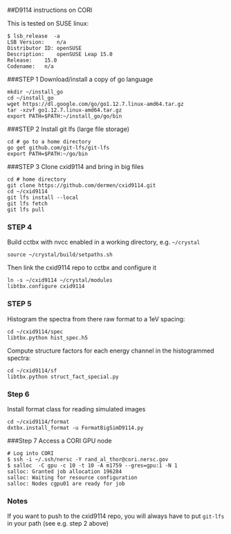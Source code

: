 ##D9114 instructions on CORI

This is tested on SUSE linux:

```
$ lsb_release  -a
LSB Version:	n/a
Distributor ID:	openSUSE
Description:	openSUSE Leap 15.0
Release:	15.0
Codename:	n/a
```

###STEP 1
Download/install a copy of go language


```
mkdir ~/install_go
cd ~/install_go
wget https://dl.google.com/go/go1.12.7.linux-amd64.tar.gz
tar -xzvf go1.12.7.linux-amd64.tar.gz
export PATH=$PATH:~/install_go/go/bin
```
###STEP 2
Install git lfs (large file storage)

```
cd # go to a home directory
go get github.com/git-lfs/git-lfs
export PATH=$PATH:~/go/bin
```

###STEP 3
Clone cxid9114 and bring in big files

```
cd # home directory
git clone https://github.com/dermen/cxid9114.git
cd ~/cxid9114
git lfs install --local
git lfs fetch
git lfs pull
```

### STEP 4
Build cctbx with nvcc enabled in a working directory, e.g. ```~/crystal``` 

```
source ~/crystal/build/setpaths.sh
```

Then link the cxid9114 repo to cctbx and configure it

```
ln -s ~/cxid9114 ~/crystal/modules
libtbx.configure cxid9114
```

### STEP 5
Histogram the spectra from there raw format to a 1eV spacing:

```
cd ~/cxid9114/spec
libtbx.python hist_spec.h5
```

Compute structure factors for each energy channel in the histogrammed spectra:

```
cd ~/cxid9114/sf
libtbx.python struct_fact_special.py
```

### Step 6
Install format class for reading simulated images

```
cd ~/cxid9114/format
dxtbx.install_format -u FormatBigSimD9114.py
```

###Step 7
Access a CORI GPU node

```
# Log into CORI
$ ssh -i ~/.ssh/nersc -Y rand_al_thor@cori.nersc.gov
$ salloc  -C gpu -c 10 -t 10 -A m1759 --gres=gpu:1 -N 1
salloc: Granted job allocation 196284
salloc: Waiting for resource configuration
salloc: Nodes cgpu01 are ready for job
```

### Notes
If you want to push to the cxid9114 repo, you will always have to put ```git-lfs``` in your path (see e.g. step 2 above)